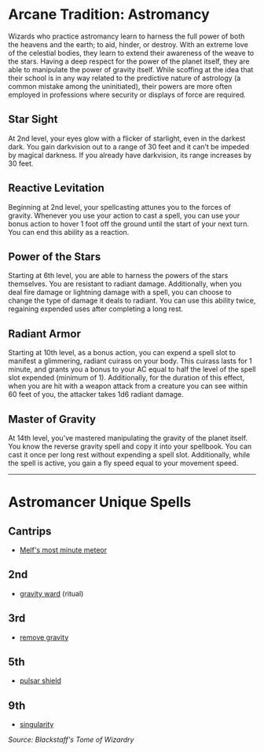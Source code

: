 # Arcane Tradition: Astromancy
Wizards who practice astromancy learn to harness the full power of both the heavens and the earth; to aid, hinder, or destroy. With an extreme love of the celestial bodies, they learn to extend their awareness of the weave to the stars. Having a deep respect for the power of the planet itself, they are able to manipulate the power of gravity itself. While scoffing at the idea that their school is in any way related to the predictive nature of astrology (a common mistake among the uninitiated), their powers are more often employed in professions where security or displays of force are required.

## Star Sight
At 2nd level, your eyes glow with a flicker of starlight, even in the darkest dark. You gain darkvision out to a range of 30 feet and it can’t be impeded by magical darkness. If you already have darkvision, its range increases by 30 feet.

## Reactive Levitation
Beginning at 2nd level, your spellcasting attunes you to the forces of gravity. Whenever you use your action to cast a spell, you can use your bonus action to hover 1 foot off the ground until the start of your next turn. You can end this ability as a reaction.

## Power of the Stars
Starting at 6th level, you are able to harness the powers of the stars themselves. You are resistant to radiant damage. Additionally, when you deal fire damage or lightning damage with a spell, you can choose to change the type of damage it deals to radiant. You can use this ability twice, regaining expended uses after completing a long rest.

## Radiant Armor
Starting at 10th level, as a bonus action, you can expend a spell slot to manifest a glimmering, radiant cuirass on your body. This cuirass lasts for 1 minute, and grants you a bonus to your AC equal to half the level of the spell slot expended (minimum of 1). Additionally, for the duration of this effect, when you are hit with a weapon attack from a creature you can see within 60 feet of you, the attacker takes 1d6 radiant damage.

## Master of Gravity
At 14th level, you’ve mastered manipulating the gravity of the planet itself. You know the reverse gravity spell and copy it into your spellbook. You can cast it once per long rest without expending a spell slot. Additionally, while the spell is active, you gain a fly speed equal to your movement speed.

---

# Astromancer Unique Spells

## Cantrips
* [Melf's most minute meteor](../../Magic/Spells/melfs-most-minute-meteor.md)

## 2nd
* [gravity ward](../../Magic/Spells/gravity-ward.md) (ritual)

## 3rd
* [remove gravity](../../Magic/Spells/remove-gravity.md)

## 5th
* [pulsar shield](../../Magic/Spells/pulsar-shield.md)

## 9th
* [singularity](../../Magic/Spells/singularity.md)

*Source: Blackstaff's Tome of Wizardry*
